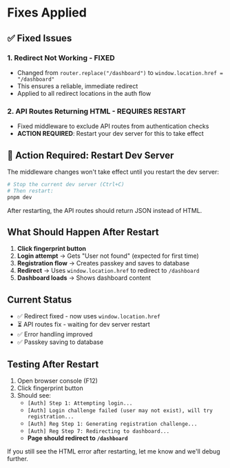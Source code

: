 # Fixes Applied

## ✅ Fixed Issues

### 1. **Redirect Not Working** - FIXED
- Changed from `router.replace("/dashboard")` to `window.location.href = "/dashboard"`
- This ensures a reliable, immediate redirect
- Applied to all redirect locations in the auth flow

### 2. **API Routes Returning HTML** - REQUIRES RESTART
- Fixed middleware to exclude API routes from authentication checks
- **ACTION REQUIRED**: Restart your dev server for this to take effect

## 🚨 Action Required: Restart Dev Server

The middleware changes won't take effect until you restart the dev server:

```bash
# Stop the current dev server (Ctrl+C)
# Then restart:
pnpm dev
```

After restarting, the API routes should return JSON instead of HTML.

## What Should Happen After Restart

1. **Click fingerprint button**
2. **Login attempt** → Gets "User not found" (expected for first time)
3. **Registration flow** → Creates passkey and saves to database
4. **Redirect** → Uses `window.location.href` to redirect to `/dashboard`
5. **Dashboard loads** → Shows dashboard content

## Current Status

- ✅ Redirect fixed - now uses `window.location.href`
- ⏳ API routes fix - waiting for dev server restart
- ✅ Error handling improved
- ✅ Passkey saving to database

## Testing After Restart

1. Open browser console (F12)
2. Click fingerprint button
3. Should see:
   - `[Auth] Step 1: Attempting login...`
   - `[Auth] Login challenge failed (user may not exist), will try registration...`
   - `[Auth] Reg Step 1: Generating registration challenge...`
   - `[Auth] Reg Step 7: Redirecting to dashboard...`
   - **Page should redirect to `/dashboard`**

If you still see the HTML error after restarting, let me know and we'll debug further.

